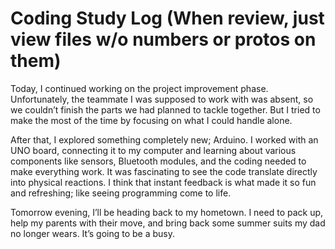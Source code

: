 # Coding Study Log (When review, just view files w/o numbers or protos on them)

Today,  I continued working on the project improvement phase.
Unfortunately, the teammate I was supposed to work with was absent, so we couldn’t finish the parts we had planned to tackle together. But I tried to make the most of the time by focusing on what I could handle alone.

After that, I explored something completely new; Arduino.
I worked with an UNO board, connecting it to my computer and learning about various components like sensors, Bluetooth modules, and the coding needed to make everything work. It was fascinating to see the code translate directly into physical reactions. I think that instant feedback is what made it so fun and refreshing; like seeing programming come to life.

Tomorrow evening, I’ll be heading back to my hometown.
I need to pack up, help my parents with their move, and bring back some summer suits my dad no longer wears. It’s going to be a busy.

<!-- ; 2025.07.24 -->